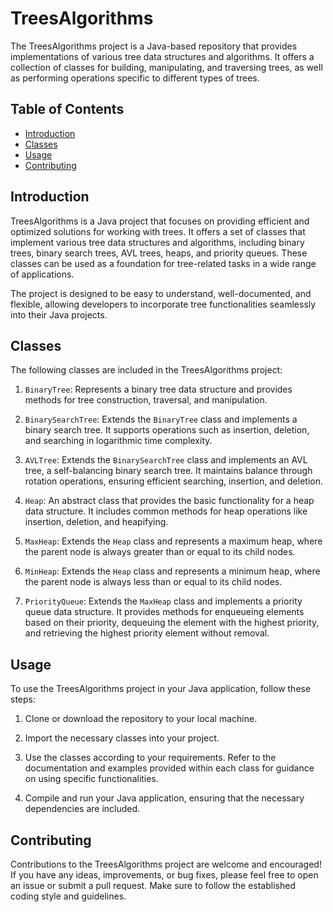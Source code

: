 # TreesAlgorithms

The TreesAlgorithms project is a Java-based repository that provides implementations of various tree data structures and algorithms. It offers a collection of classes for building, manipulating, and traversing trees, as well as performing operations specific to different types of trees.

## Table of Contents
- [Introduction](#introduction)
- [Classes](#classes)
- [Usage](#usage)
- [Contributing](#contributing)

## Introduction

TreesAlgorithms is a Java project that focuses on providing efficient and optimized solutions for working with trees. It offers a set of classes that implement various tree data structures and algorithms, including binary trees, binary search trees, AVL trees, heaps, and priority queues. These classes can be used as a foundation for tree-related tasks in a wide range of applications.

The project is designed to be easy to understand, well-documented, and flexible, allowing developers to incorporate tree functionalities seamlessly into their Java projects.

## Classes

The following classes are included in the TreesAlgorithms project:

1. `BinaryTree`: Represents a binary tree data structure and provides methods for tree construction, traversal, and manipulation.

2. `BinarySearchTree`: Extends the `BinaryTree` class and implements a binary search tree. It supports operations such as insertion, deletion, and searching in logarithmic time complexity.

3. `AVLTree`: Extends the `BinarySearchTree` class and implements an AVL tree, a self-balancing binary search tree. It maintains balance through rotation operations, ensuring efficient searching, insertion, and deletion.

4. `Heap`: An abstract class that provides the basic functionality for a heap data structure. It includes common methods for heap operations like insertion, deletion, and heapifying.

5. `MaxHeap`: Extends the `Heap` class and represents a maximum heap, where the parent node is always greater than or equal to its child nodes.

6. `MinHeap`: Extends the `Heap` class and represents a minimum heap, where the parent node is always less than or equal to its child nodes.

7. `PriorityQueue`: Extends the `MaxHeap` class and implements a priority queue data structure. It provides methods for enqueueing elements based on their priority, dequeuing the element with the highest priority, and retrieving the highest priority element without removal.

## Usage

To use the TreesAlgorithms project in your Java application, follow these steps:

1. Clone or download the repository to your local machine.

2. Import the necessary classes into your project.

3. Use the classes according to your requirements. Refer to the documentation and examples provided within each class for guidance on using specific functionalities.

4. Compile and run your Java application, ensuring that the necessary dependencies are included.

## Contributing

Contributions to the TreesAlgorithms project are welcome and encouraged! If you have any ideas, improvements, or bug fixes, please feel free to open an issue or submit a pull request. Make sure to follow the established coding style and guidelines.


